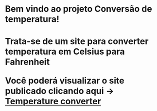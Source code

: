 <h1>Bem vindo ao projeto Conversão de temperatura!<h1>
<p>Trata-se de um site para converter temperatura em Celsius para Fahrenheit</p>
<p>Você poderá visualizar o site publicado clicando aqui -> <a target="_blank" href="https://temperature-converter-wjri.onrender.com">Temperature converter</a></p>